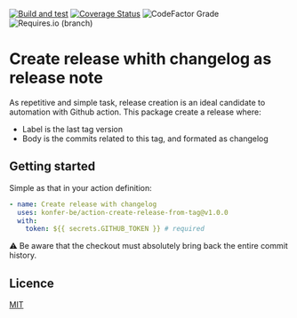 [![Build and test](https://github.com/konfer-be/action-create-release-from-tag/actions/workflows/build-and-test.yml/badge.svg)](https://github.com/konfer-be/action-create-release-from-tag/actions/workflows/build-and-test.yml)
[![Coverage Status](https://coveralls.io/repos/github/konfer-be/action-create-release-from-tag/badge.svg?branch=main)](https://coveralls.io/github/konfer-be/action-create-release-from-tag?branch=main)
![CodeFactor Grade](https://img.shields.io/codefactor/grade/github/konfer-be/action-create-release-from-tag/main)
![Requires.io (branch)](https://img.shields.io/requires/github/konfer-be/action-create-release-from-tag/main)

# Create release whith changelog as release note

As repetitive and simple task, release creation is an ideal candidate to automation with Github action. This package create a release where:

- Label is the last tag version
- Body is the commits related to this tag, and formated as changelog

## Getting started

Simple as that in your action definition:

```yaml
- name: Create release with changelog
  uses: konfer-be/action-create-release-from-tag@v1.0.0
  with:
    token: ${{ secrets.GITHUB_TOKEN }} # required
```

:warning: Be aware that the checkout must absolutely bring back the entire commit history.

## Licence

[MIT](/LICENSE)
